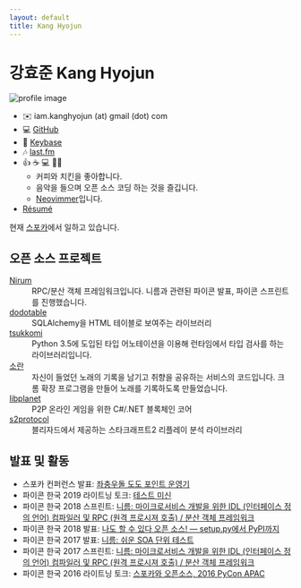 ```yaml
---
layout: default
title: Kang Hyojun
---
```


# 강효준 Kang Hyojun

![profile image](https://www.gravatar.com/avatar/ee4682832933a275e641ebc07b253599?s=180)

- ✉️  iam.kanghyojun (at) gmail (dot) com
- 💻 [GitHub](https://github.com/admire93)
- 🔑 [Keybase](https://keybase.io/kanghyojun)
- 🎶 [last.fm](https://www.last.fm/user/admire93)
- 👍 ☕️ 💻 🐔🎶
  - 커피와 치킨을 좋아합니다.
  - 음악을 들으며 오픈 소스 코딩 하는 것을 즐깁니다.
  - [Neovimmer](https://neovim.io/)입니다.
- [Résumé](https://resume.kanghyojun.org/)

현재 [스포카](https://www.spoqa.com/)에서 일하고 있습니다.


## 오픈 소스 프로젝트

<dl>
  <dt><a href="https://nirum.org">Nirum</a></dt>
  <dd>
    RPC/분산 객체 프레임워크입니다.
    니름과 관련된 파이콘 발표, 파이콘 스프린트를 진행했습니다.
  </dd>

  <dt><a href="https://github.com/spoqa/dodotable">dodotable</a></dt>
  <dd>SQLAlchemy을 HTML 테이블로 보여주는 라이브러리</dd>

  <dt><a href="https://github.com/spoqa/tsukkomi">tsukkomi</a></dt>
  <dd>
    Python 3.5에 도입된 타입 어노테이션을 이용해 런타임에서 타입
    검사를 하는 라이브러리입니다.
  </dd>

  <dt><a href="https://github.com/team-soran">소란</a></dt>
  <dd>
    자신이 들었던 노래의 기록을 남기고 취향을 공유하는 서비스의 코드입니다.
    크롬 확장 프로그램을 만들어 노래를 기록하도록 만들었습니다.
  </dd>

  <dt><a href="https://github.com/planetarium/libplanet">libplanet</a></dt>
  <dd>P2P 온라인 게임을 위한 C#/.NET 블록체인 코어</dd>

  <dt><a href="https://github.com/Blizzard/s2protocol/">s2protocol</a></dt>
  <dd>블리자드에서 제공하는 스타크래프트2 리플레이 분석 라이브러리</dd>
</dl>


## 발표 및 활동

- 스포카 컨퍼런스 발표: [좌충우돌 도도 포인트 운영기](https://www.slideshare.net/kanghyojun/ss-188824493)
- 파이콘 한국 2019 라이트닝 토크: [테스트 미신](https://docs.google.com/presentation/d/19tGPfRmH27uG0ClecJO0tiLMYOFwGxcaYx6Hxdf2aaU/edit#slide=id.p)
- 파이콘 한국 2018 스프린트: [니름: 마이크로서비스 개발을 위한 IDL (인터페이스 정의 언어) 컴파일러 및 RPC (원격 프로시져 호출) / 분산 객체 프레임워크 ](https://archive.pycon.kr/2018/program/sprint/2)
- 파이콘 한국 2018 발표: [나도 할 수 있다 오픈 소스! — setup.py에서 PyPI까지](https://www.slideshare.net/kanghyojun/ss-110767619)
- 파이콘 한국 2017 발표: [니름: 쉬운 SOA 단위 테스트](https://www.slideshare.net/kanghyojun/soa-78799290)
- 파이콘 한국 2017 스프린트: [니름: 마이크로서비스 개발을 위한 IDL (인터페이스 정의 언어) 컴파일러 및 RPC (원격 프로시져 호출) / 분산 객체 프레임워크 ](https://archive.pycon.kr/2017/program/sprint/8)
- 파이콘 한국 2016 라이트닝 토크: [스포카와 오픈소스, 2016 PyCon APAC](https://github.com/kanghyojun/2016-pycon-lightning-talk)

